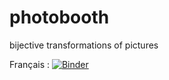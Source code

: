 # photobooth
bijective transformations of pictures

Français : [![Binder](https://mybinder.org/badge_logo.svg)](https://mybinder.org/v2/gh/cristal-smac/photobooth.git/master?filepath=photobooth_fr.ipynb)
